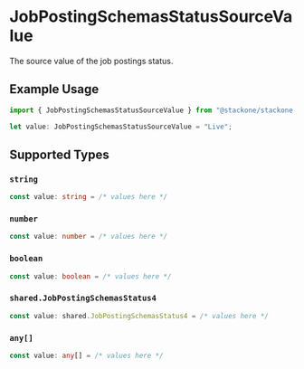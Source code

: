 # JobPostingSchemasStatusSourceValue

The source value of the job postings status.

## Example Usage

```typescript
import { JobPostingSchemasStatusSourceValue } from "@stackone/stackone-client-ts/sdk/models/shared";

let value: JobPostingSchemasStatusSourceValue = "Live";
```

## Supported Types

### `string`

```typescript
const value: string = /* values here */
```

### `number`

```typescript
const value: number = /* values here */
```

### `boolean`

```typescript
const value: boolean = /* values here */
```

### `shared.JobPostingSchemasStatus4`

```typescript
const value: shared.JobPostingSchemasStatus4 = /* values here */
```

### `any[]`

```typescript
const value: any[] = /* values here */
```

